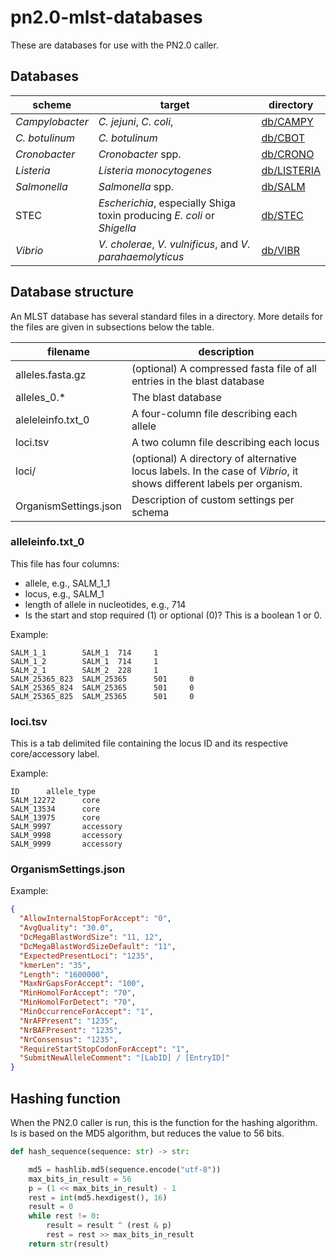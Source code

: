 # pn2.0-mlst-databases

These are databases for use with the PN2.0 caller.

## Databases

| scheme   | target | directory |
| ------   | ------ | --------- |
| _Campylobacter_ | _C. jejuni_, _C. coli_,  | [db/CAMPY](/db/CAMPY/) |
| _C. botulinum_  | _C. botulinum_           | [db/CBOT](/db/CBOT/) |
| _Cronobacter_   | _Cronobacter_ spp.       | [db/CRONO](/db/CRONO/) |
| _Listeria_      | _Listeria monocytogenes_ | [db/LISTERIA](/db/LISTERIA/) |
| _Salmonella_    | _Salmonella_ spp.        | [db/SALM](/db/SALM/) |
| STEC            | _Escherichia_, especially Shiga toxin producing _E. coli_ or _Shigella_ | [db/STEC](/db/STEC/) |
| _Vibrio_        | _V. cholerae_, _V. vulnificus_, and _V. parahaemolyticus_ | [db/VIBR](/db/VIBR/) |

## Database structure

An MLST database has several standard files in a directory.
More details for the files are given in subsections below the table.

| filename | description |
| -------- | ----------- |
| alleles.fasta.gz | (optional) A compressed fasta file of all entries in the blast database |
| alleles_0.* | The blast database |
| aleleleinfo.txt_0 | A four-column file describing each allele |
| loci.tsv | A two column file describing each locus |
| loci/    | (optional) A directory of alternative locus labels. In the case of _Vibrio_, it shows different labels per organism. |
| OrganismSettings.json | Description of custom settings per schema |

### alleleinfo.txt_0

This file has four columns:

* allele, e.g., SALM_1_1
* locus, e.g., SALM_1
* length of allele in nucleotides, e.g., 714
* Is the start and stop required (1) or optional (0)? This is a boolean 1 or 0.

Example:

```text
SALM_1_1        SALM_1  714     1
SALM_1_2        SALM_1  714     1
SALM_2_1        SALM_2  228     1
SALM_25365_823  SALM_25365      501     0
SALM_25365_824  SALM_25365      501     0
SALM_25365_825  SALM_25365      501     0
```

### loci.tsv

This is a tab delimited file containing the locus ID and its respective core/accessory label.

Example:

```text
ID      allele_type
SALM_12272      core
SALM_13534      core
SALM_13975      core
SALM_9997       accessory
SALM_9998       accessory
SALM_9999       accessory
```

### OrganismSettings.json

Example:

```json
{
  "AllowInternalStopForAccept": "0",
  "AvgQuality": "30.0",
  "DcMegaBlastWordSize": "11, 12",
  "DcMegaBlastWordSizeDefault": "11",
  "ExpectedPresentLoci": "1235",
  "kmerLen": "35",
  "Length": "1600000",
  "MaxNrGapsForAccept": "100",
  "MinHomolForAccept": "70",
  "MinHomolForDetect": "70",
  "MinOccurrenceForAccept": "1",
  "NrAFPresent": "1235",
  "NrBAFPresent": "1235",
  "NrConsensus": "1235",
  "RequireStartStopCodonForAccept": "1",
  "SubmitNewAlleleComment": "[LabID] / [EntryID]"
}
```

## Hashing function

When the PN2.0 caller is run, this is the function for the hashing algorithm.
Is is based on the MD5 algorithm, but reduces the value to 56 bits.

```python
def hash_sequence(sequence: str) -> str:

    md5 = hashlib.md5(sequence.encode("utf-8"))
    max_bits_in_result = 56
    p = (1 << max_bits_in_result) - 1
    rest = int(md5.hexdigest(), 16)
    result = 0
    while rest != 0:
        result = result ^ (rest & p)
        rest = rest >> max_bits_in_result
    return str(result)
```
